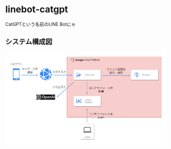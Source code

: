 # linebot-catgpt

CatGPTという名前のLINE Botにゃ

## システム構成図

![architecture](./image/architecture.drawio.png)
